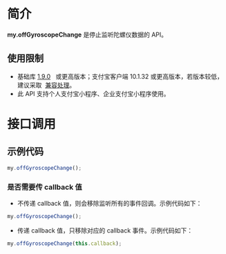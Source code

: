 # 简介

**my.offGyroscopeChange** 是停止监听陀螺仪数据的 API。

## 使用限制

- 基础库 [1.9.0](https://opendocs.alipay.com/mini/framework/lib)   或更高版本；支付宝客户端 10.1.32 或更高版本，若版本较低，建议采取  [兼容处理](/mini/framework/compatibility)。
- 此 API 支持个人支付宝小程序、企业支付宝小程序使用。

# 接口调用

## 示例代码

```javascript
my.offGyroscopeChange();
```

### 是否需要传 callback 值

- 不传递 callback 值，则会移除监听所有的事件回调。示例代码如下：

```javascript
my.offGyroscopeChange();
```

- 传递 callback 值，只移除对应的 callback 事件。示例代码如下：

```javascript
my.offGyroscopeChange(this.callback);
```
